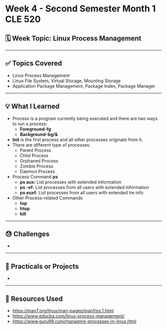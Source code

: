 # Week 4 - Second Semester Month 1 CLE 520

## 🗓️ Week Topic: Linux Process Management

---

## ✅ Topics Covered
- Linux Process Management
- Linux File System, Virtual Storage, Mounting Storage
- Application Package Management, Package Index, Package Manager

---

## 💡 What I Learned
- Process is a program currently being executed and there are two ways to run a process:
  - **Foreground-fg**
  - **Background-bg/&**
- **Init** is the first process and all other processes originate from it.
- There are different type of processes:
  - Parent Process
  - Child Process
  - Orphaned Process
  - Zombie Process
  - Daemon Process
- Process Command **ps**
  - **ps aux:** List processes with extended information
  - **ps -ef:** List processes from all users with extended information
  - **ps euxf:** List processes from all users with extended tre info
- Other Process-related Commands
  - **top**
  - **htop**
  - **kill**
---

## 😓 Challenges
- 

---

## 🧪 Practicals or Projects
- 

---

## 🔗 Resources Used
- https://man7.org/linux/man-pages/man1/ps.1.html
- https://www.educba.com/linux-process-management/
- https://www.guru99.com/managing-processes-in-linux.html
